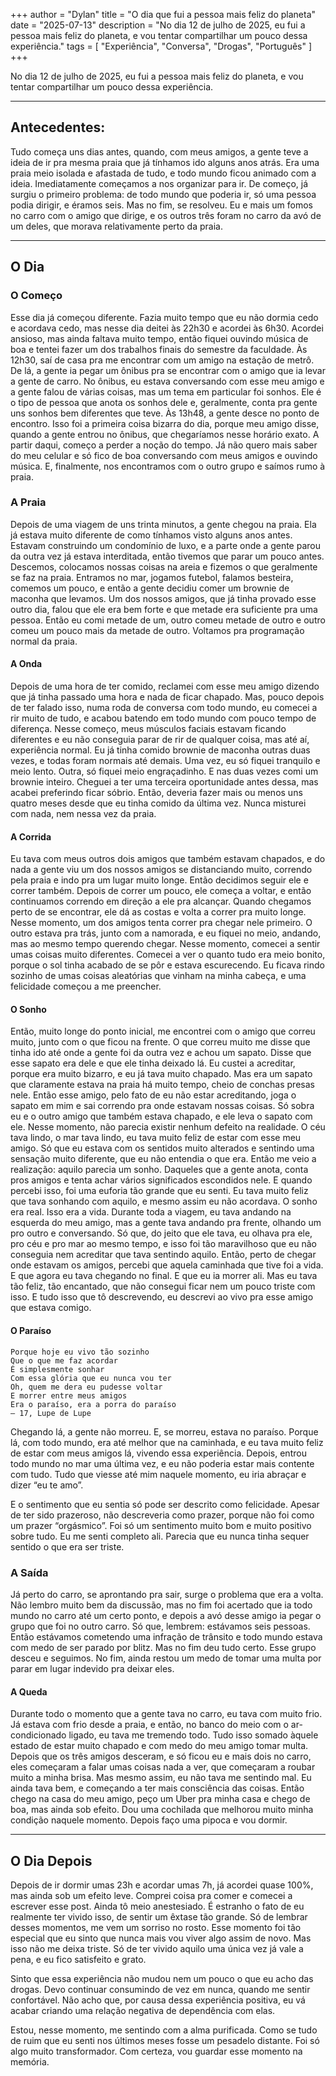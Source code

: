 +++
author = "Dylan"
title = "O dia que fui a pessoa mais feliz do planeta"
date = "2025-07-13"
description = "No dia 12 de julho de 2025, eu fui a pessoa mais feliz do planeta, e vou tentar compartilhar um pouco dessa experiência."
tags = [
    "Experiência", "Conversa", "Drogas", "Português"
]
+++

No dia 12 de julho de 2025, eu fui a pessoa mais feliz do planeta, e vou tentar compartilhar um pouco dessa experiência.

___
## Antecedentes:

Tudo começa uns dias antes, quando, com meus amigos, a gente teve a ideia de ir pra mesma praia que já tínhamos ido alguns anos atrás.
Era uma praia meio isolada e afastada de tudo, e todo mundo ficou animado com a ideia. Imediatamente começamos a nos organizar para ir.
De começo, já surgiu o primeiro problema: de todo mundo que poderia ir, só uma pessoa podia dirigir, e éramos seis.
Mas no fim, se resolveu. Eu e mais um fomos no carro com o amigo que dirige, e os outros três foram no carro da avó de um deles, que morava relativamente perto da praia.
___
## O Dia

### O Começo

Esse dia já começou diferente. Fazia muito tempo que eu não dormia cedo e acordava cedo,
mas nesse dia deitei às 22h30 e acordei às 6h30. Acordei ansioso, mas ainda faltava muito tempo, 
então fiquei ouvindo música de boa e tentei fazer um dos trabalhos finais do semestre da faculdade.
Às 12h30, saí de casa pra me encontrar com um amigo na estação de metrô. De lá, a gente ia pegar um ônibus pra se encontrar com o amigo que ia levar a gente de carro.
No ônibus, eu estava conversando com esse meu amigo e a gente falou de várias coisas, mas um tema em particular foi sonhos.
Ele é o tipo de pessoa que anota os sonhos dele e, geralmente, conta pra gente uns sonhos bem diferentes que teve.
Às 13h48, a gente desce no ponto de encontro. Isso foi a primeira coisa bizarra do dia, porque meu amigo disse, quando a gente entrou no ônibus, que chegaríamos nesse
horário exato.
A partir daqui, começo a perder a noção do tempo. Já não quero mais saber do meu celular e só fico de boa conversando com meus amigos e ouvindo música.
E, finalmente, nos encontramos com o outro grupo e saímos rumo à praia.

### A Praia

Depois de uma viagem de uns trinta minutos, a gente chegou na praia. Ela já estava muito diferente de como tínhamos visto alguns anos antes.
Estavam construindo um condomínio de luxo, e a parte onde a gente parou da outra vez já estava interditada, então tivemos que parar um pouco antes.
Descemos, colocamos nossas coisas na areia e fizemos o que geralmente se faz na praia. Entramos no mar, jogamos futebol, falamos besteira, comemos um pouco,
e então a gente decidiu comer um brownie de maconha que levamos.
Um dos nossos amigos, que já tinha provado esse outro dia, falou que ele era bem forte e que metade era suficiente pra uma pessoa.
Então eu comi metade de um, outro comeu metade de outro e outro comeu um pouco mais da metade de outro. Voltamos pra programação normal da praia.

#### A Onda

Depois de uma hora de ter comido, reclamei com esse meu amigo dizendo que já tinha passado uma hora e nada de ficar chapado.
Mas, pouco depois de ter falado isso, numa roda de conversa com todo mundo, eu comecei a rir muito de tudo, e acabou batendo em todo mundo com pouco tempo de diferença.
Nesse começo, meus músculos faciais estavam ficando diferentes e eu não conseguia parar de rir de qualquer coisa, mas até aí, experiência normal.
Eu já tinha comido brownie de maconha outras duas vezes, e todas foram normais até demais.
Uma vez, eu só fiquei tranquilo e meio lento. Outra, só fiquei meio engraçadinho. E nas duas vezes comi um brownie inteiro.
Cheguei a ter uma terceira oportunidade antes dessa, mas acabei preferindo ficar sóbrio.
Então, deveria fazer mais ou menos uns quatro meses desde que eu tinha comido da última vez. Nunca misturei com nada, nem nessa vez da praia.

#### A Corrida

Eu tava com meus outros dois amigos que também estavam chapados, e do nada a gente viu um dos nossos amigos se distanciando muito,
correndo pela praia e indo pra um lugar muito longe.
Então decidimos seguir ele e correr também. Depois de correr um pouco, ele começa a voltar, e então continuamos correndo em direção a ele pra alcançar.
Quando chegamos perto de se encontrar, ele dá as costas e volta a correr pra muito longe.
Nesse momento, um dos amigos tenta correr pra chegar nele primeiro. O outro estava pra trás, junto com a namorada, e eu fiquei no meio, andando,
mas ao mesmo tempo querendo chegar. Nesse momento, comecei a sentir umas coisas muito diferentes.
Comecei a ver o quanto tudo era meio bonito, porque o sol tinha acabado de se pôr e estava escurecendo.
Eu ficava rindo sozinho de umas coisas aleatórias que vinham na minha cabeça, e uma felicidade começou a me preencher.

#### O Sonho

Então, muito longe do ponto inicial, me encontrei com o amigo que correu muito, junto com o que ficou na frente.
O que correu muito me disse que tinha ido até onde a gente foi da outra vez e achou um sapato.
Disse que esse sapato era dele e que ele tinha deixado lá. Eu custei a acreditar, porque era muito bizarro, e eu já tava muito chapado.
Mas era um sapato que claramente estava na praia há muito tempo, cheio de conchas presas nele.
Então esse amigo, pelo fato de eu não estar acreditando, joga o sapato em mim e sai correndo pra onde estavam nossas coisas.
Só sobra eu e o outro amigo que também estava chapado, e ele leva o sapato com ele.
Nesse momento, não parecia existir nenhum defeito na realidade. O céu tava lindo, o mar tava lindo, eu tava muito feliz de estar com esse meu amigo.
Só que eu estava com os sentidos muito alterados e sentindo uma sensação muito diferente, que eu não entendia o que era.
Então me veio a realização: aquilo parecia um sonho.
Daqueles que a gente anota, conta pros amigos e tenta achar vários significados escondidos nele.
E quando percebi isso, foi uma euforia tão grande que eu senti.
Eu tava muito feliz que tava sonhando com aquilo, e mesmo assim eu não acordava.
O sonho era real. Isso era a vida.
Durante toda a viagem, eu tava andando na esquerda do meu amigo, mas a gente tava andando pra frente, olhando um pro outro e conversando.
Só que, do jeito que ele tava, eu olhava pra ele, pro céu e pro mar ao mesmo tempo, e isso foi tão maravilhoso que eu não conseguia nem acreditar que tava sentindo aquilo.
Então, perto de chegar onde estavam os amigos, percebi que aquela caminhada que tive foi a vida.
E que agora eu tava chegando no final. E que eu ia morrer ali.
Mas eu tava tão feliz, tão encantado, que não consegui ficar nem um pouco triste com isso.
E tudo isso que tô descrevendo, eu descrevi ao vivo pra esse amigo que estava comigo.

#### O Paraíso

    Porque hoje eu vivo tão sozinho
    Que o que me faz acordar
    É simplesmente sonhar
    Com essa glória que eu nunca vou ter
    Oh, quem me dera eu pudesse voltar
    E morrer entre meus amigos
    Era o paraíso, era a porra do paraíso
    — 17, Lupe de Lupe

Chegando lá, a gente não morreu. E, se morreu, estava no paraíso.
Porque lá, com todo mundo, era até melhor que na caminhada, e eu tava muito feliz de estar com meus amigos lá, vivendo essa experiência.
Depois, entrou todo mundo no mar uma última vez, e eu não poderia estar mais contente com tudo.
Tudo que viesse até mim naquele momento, eu iria abraçar e dizer “eu te amo”.

E o sentimento que eu sentia só pode ser descrito como felicidade.
Apesar de ter sido prazeroso, não descreveria como prazer, porque não foi como um prazer “orgásmico”.
Foi só um sentimento muito bom e muito positivo sobre tudo.
Eu me senti completo ali. Parecia que eu nunca tinha sequer sentido o que era ser triste.

### A Saída

Já perto do carro, se aprontando pra sair, surge o problema que era a volta.
Não lembro muito bem da discussão, mas no fim foi acertado que ia todo mundo no carro até um certo ponto,
e depois a avó desse amigo ia pegar o grupo que foi no outro carro.
Só que, lembrem: estávamos seis pessoas.
Então estávamos cometendo uma infração de trânsito e todo mundo estava com medo de ser parado por blitz.
Mas no fim deu tudo certo. Esse grupo desceu e seguimos.
No fim, ainda restou um medo de tomar uma multa por parar em lugar indevido pra deixar eles.

#### A Queda

Durante todo o momento que a gente tava no carro, eu tava com muito frio.
Já estava com frio desde a praia, e então, no banco do meio com o ar-condicionado ligado, eu tava me tremendo todo.
Tudo isso somado àquele estado de estar muito chapado e com medo do meu amigo tomar multa.
Depois que os três amigos desceram, e só ficou eu e mais dois no carro, eles começaram a falar umas coisas nada a ver,
que começaram a roubar muito a minha brisa.
Mas mesmo assim, eu não tava me sentindo mal.
Eu ainda tava bem, e começando a ter mais consciência das coisas.
Então chego na casa do meu amigo, peço um Uber pra minha casa e chego de boa, mas ainda sob efeito.
Dou uma cochilada que melhorou muito minha condição naquele momento. Depois faço uma pipoca e vou dormir.
___
## O Dia Depois

Depois de ir dormir umas 23h e acordar umas 7h, já acordei quase 100%, mas ainda sob um efeito leve.
Comprei coisa pra comer e comecei a escrever esse post. Ainda tô meio anestesiado.
É estranho o fato de eu realmente ter vivido isso, de sentir um êxtase tão grande.
Só de lembrar desses momentos, me vem um sorriso no rosto.
Esse momento foi tão especial que eu sinto que nunca mais vou viver algo assim de novo.
Mas isso não me deixa triste.
Só de ter vivido aquilo uma única vez já vale a pena, e eu fico satisfeito e grato.

Sinto que essa experiência não mudou nem um pouco o que eu acho das drogas.
Devo continuar consumindo de vez em nunca, quando me sentir confortável.
Não acho que, por causa dessa experiência positiva, eu vá acabar criando uma relação negativa de dependência com elas.

Estou, nesse momento, me sentindo com a alma purificada.
Como se tudo de ruim que eu senti nos últimos meses fosse um pesadelo distante.
Foi só algo muito transformador.
Com certeza, vou guardar esse momento na memória.

